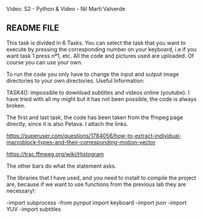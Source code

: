 
Video: S2 - Python & Video - Nil Martí Valverde

README FILE
----------------------------------------------------------------------------------------
This task is divided in 6 Tasks. You can select the task that you want to execute
by pressing the corresponding number on your keyboard, i.e if you want task 1 press nº1, etc.
All the code and pictures used are uploaded. Of course you can use your own.

To run the code you only have to change the input and output image directories to your own directories.
Useful Information:

TASK4(): impossible to download subtitles and videos online (youtube). I have tried with all my might but it has not been possible, the code is always broken.

The first and last task, the code has been taken from the ffmpeg page directly, since it is also Petava. I attach the links.

https://superuser.com/questions/1784056/how-to-extract-individual-macroblock-types-and-their-corresponding-motion-vector

https://trac.ffmpeg.org/wiki/Histogram

The other bars do what the statement asks.



The libraries that I have used, and you need to install to compile the project are, because if we want to use functions from the previous lab they are necessary!:

-import subprocess
-from pynput import keyboard
-import json
-import YUV
-import subtitles




